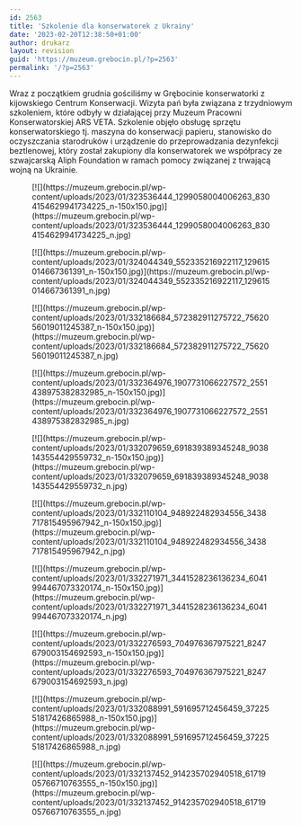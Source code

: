 ```yaml
---
id: 2563
title: 'Szkolenie dla konserwatorek z Ukrainy'
date: '2023-02-20T12:38:50+01:00'
author: drukarz
layout: revision
guid: 'https://muzeum.grebocin.pl/?p=2563'
permalink: '/?p=2563'
---
```


Wraz z początkiem grudnia gościliśmy w Grębocinie konserwatorki z kijowskiego Centrum Konserwacji. Wizyta pań była związana z trzydniowym szkoleniem, które odbyły w działającej przy Muzeum Pracowni Konserwatorskiej ARS VETA. Szkolenie objęło obsługę sprzętu konserwatorskiego tj. maszyna do konserwacji papieru, stanowisko do oczyszczania starodruków i urządzenie do przeprowadzania dezynfekcji beztlenowej, który został zakupiony dla konserwatorek we współpracy ze szwajcarską Aliph Foundation w ramach pomocy związanej z trwającą wojną na Ukrainie.

<div class="gallery galleryid-2563 gallery-columns-5 gallery-size-thumbnail" id="gallery-1114"><figure class="gallery-item"><div class="gallery-icon portrait"> [![](https://muzeum.grebocin.pl/wp-content/uploads/2023/01/323536444_1299058004006263_8304154629941734225_n-150x150.jpg)](https://muzeum.grebocin.pl/wp-content/uploads/2023/01/323536444_1299058004006263_8304154629941734225_n.jpg) </div></figure><figure class="gallery-item"><div class="gallery-icon portrait"> [![](https://muzeum.grebocin.pl/wp-content/uploads/2023/01/324044349_552335216922117_129615014667361391_n-150x150.jpg)](https://muzeum.grebocin.pl/wp-content/uploads/2023/01/324044349_552335216922117_129615014667361391_n.jpg) </div></figure><figure class="gallery-item"><div class="gallery-icon portrait"> [![](https://muzeum.grebocin.pl/wp-content/uploads/2023/01/332186684_572382911275722_7562056019011245387_n-150x150.jpg)](https://muzeum.grebocin.pl/wp-content/uploads/2023/01/332186684_572382911275722_7562056019011245387_n.jpg) </div></figure><figure class="gallery-item"><div class="gallery-icon portrait"> [![](https://muzeum.grebocin.pl/wp-content/uploads/2023/01/332364976_1907731066227572_2551438975382832985_n-150x150.jpg)](https://muzeum.grebocin.pl/wp-content/uploads/2023/01/332364976_1907731066227572_2551438975382832985_n.jpg) </div></figure><figure class="gallery-item"><div class="gallery-icon portrait"> [![](https://muzeum.grebocin.pl/wp-content/uploads/2023/01/332079659_691839389345248_9038143554429559732_n-150x150.jpg)](https://muzeum.grebocin.pl/wp-content/uploads/2023/01/332079659_691839389345248_9038143554429559732_n.jpg) </div></figure><figure class="gallery-item"><div class="gallery-icon portrait"> [![](https://muzeum.grebocin.pl/wp-content/uploads/2023/01/332110104_948922482934556_3438717815495967942_n-150x150.jpg)](https://muzeum.grebocin.pl/wp-content/uploads/2023/01/332110104_948922482934556_3438717815495967942_n.jpg) </div></figure><figure class="gallery-item"><div class="gallery-icon portrait"> [![](https://muzeum.grebocin.pl/wp-content/uploads/2023/01/332271971_3441528236136234_6041994467073320174_n-150x150.jpg)](https://muzeum.grebocin.pl/wp-content/uploads/2023/01/332271971_3441528236136234_6041994467073320174_n.jpg) </div></figure><figure class="gallery-item"><div class="gallery-icon portrait"> [![](https://muzeum.grebocin.pl/wp-content/uploads/2023/01/332276593_704976367975221_8247679003154692593_n-150x150.jpg)](https://muzeum.grebocin.pl/wp-content/uploads/2023/01/332276593_704976367975221_8247679003154692593_n.jpg) </div></figure><figure class="gallery-item"><div class="gallery-icon portrait"> [![](https://muzeum.grebocin.pl/wp-content/uploads/2023/01/332088991_591695712456459_3722551817426865988_n-150x150.jpg)](https://muzeum.grebocin.pl/wp-content/uploads/2023/01/332088991_591695712456459_3722551817426865988_n.jpg) </div></figure><figure class="gallery-item"><div class="gallery-icon portrait"> [![](https://muzeum.grebocin.pl/wp-content/uploads/2023/01/332137452_914235702940518_6171905766710763555_n-150x150.jpg)](https://muzeum.grebocin.pl/wp-content/uploads/2023/01/332137452_914235702940518_6171905766710763555_n.jpg) </div></figure> </div>
